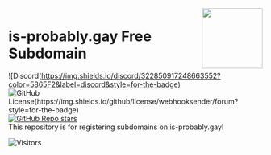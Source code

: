 <img src="https://camo.githubusercontent.com/be90f9c245b4bbb0e0c5c02fe9f5a763dbe0344b6babd05f82da4f39d1c69f64/68747470733a2f2f692e70696e696d672e636f6d2f6f726967696e616c732f63392f61392f66612f63396139666133613166643538663730646631613035616465373161653666652e676966" align="right" width="120"/>

# is-probably.gay Free Subdomain  
![Discord(https://img.shields.io/discord/322850917248663552?color=5865F2&label=discord&style=for-the-badge)![GitHub License(https://img.shields.io/github/license/webhooksender/forum?style=for-the-badge)](https://github.com/webhooksender/forum/blob/main/LICENSE) [![GitHub Repo stars](https://img.shields.io/github/stars/webhooksender/forum?style=for-the-badge)](https://github.com/webhooksender/forum/stargazers)  
This repository is for registering subdomains on is-probably.gay!

![Visitors](https://count.getloli.com/get/@a)
